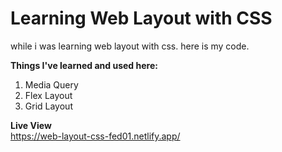 # Learning Web Layout with CSS

while i was learning web layout with css. here is my code.

**Things I've learned and used here:**
1. Media Query 
2. Flex Layout 
3. Grid Layout

**Live View** <br>
<https://web-layout-css-fed01.netlify.app/>